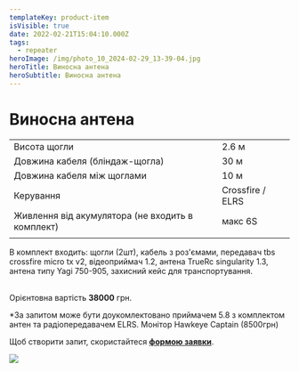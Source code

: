 ```yaml
---
templateKey: product-item
isVisible: true
date: 2022-02-21T15:04:10.000Z
tags:
  - repeater
heroImage: /img/photo_10_2024-02-29_13-39-04.jpg
heroTitle: Виносна антена
heroSubtitle: Виносна антена
---
```

# Виносна антена

|                                                   |                 |
| ------------------------------------------------- | --------------- |
| Висота щогли                         |2.6 м |                 
| Довжина кабеля (бліндаж-щогла)                    | 30 м            |
| Довжина кабеля між щоглами                        | 10 м            |
| Керування                                       | Crossfire / ELRS   
| Живлення від акумулятора (﻿не входить в комплект) | макс 6S           |
|                                                   |                 |

В комплект входить:
щогли (2шт), кабель  з роз'ємами,
передавач tbs crossfire micro tx v2,
відеоприймач 1.2,
антена TrueRc singularity 1.3,
антена типу Yagi 750-905,
захисний кейс для транспортування. 


\
Орієнтовна вартість **38000** грн. 

*За запитом може бути доукомлектовано приймачем 5.8 з комплектом антен та радіопередавачем ELRS.
Монітор Hawkeye Captain (8500грн)

Щоб створити запит, скористайтеся <a href="https://docs.google.com/forms/d/e/1FAIpQLSflTILqQ9CENT9xGsnn4Ke6l-D-2m2yaclV2jH2pzXmjGk51w/viewform" target="_blank" rel="noopener noreferrer">**формою заявки**</a>.

![](/img/photo_6_2024-02-29_13-39-04.jpg)